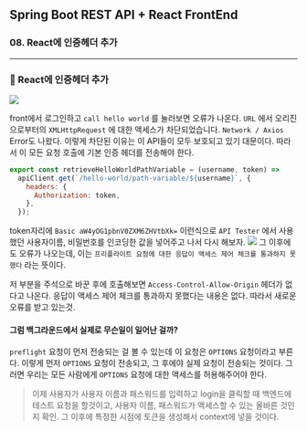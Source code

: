 ## Spring Boot REST API + React FrontEnd

### 08. React에 인증헤더 추가

---

### 📌 React에 인증헤더 추가

![](https://velog.velcdn.com/images/bibiboy/post/b1798800-891c-4198-962e-5f0e4601b0ca/image.png)

front에서 로그인하고 `call hello world` 를 눌러보면 오류가 나온다.
`URL` 에서 오리진으로부터의 `XMLHttpRequest` 에 대한 액세스가 차단되었습니다.
`Network / Axios` Error도 나왔다.
이렇게 차단된 이유는 이 API들이 모두 보호되고 있기 대문이다. 따라서 이 모든 요청 호출에 기본 인증 헤더를 전송해야 한다.

```js
export const retrieveHelloWorldPathVariable = (username, token) =>
  apiClient.get(`/hello-world/path-variable/${username}`, {
    headers: {
      Authorization: token,
    },
  });
```

token자리에 `Basic aW4yOG1pbnV0ZXM6ZHVtbXk=` 이런식으로 `API Tester` 에서 사용했던 사용자이름, 비밀번호를 인코딩한 값을 넣어주고 나서 다시 해보자.
![](https://velog.velcdn.com/images/bibiboy/post/307ba605-ffe5-4430-9698-9e6fbf097ee6/image.png)
그 이후에도 오류가 나오는데, 이는 `프리플라이트 요청에 대한 응답이 액세스 제어 체크를 통과하지 못했다` 라는 뜻이다.

저 부분을 주석으로 바꾼 후에 호출해보면 `Access-Control-Allow-Origin` 헤더가 없다고 나온다. 응답이 액세스 제어 체크를 통과하지 못했다는 내용은 없다. 따라서 새로운 오류를 받고 있는것.

#### 그럼 백그라운드에서 실제로 무슨일이 일어난 걸까?

`preflight` 요청이 먼저 전송되는 걸 볼 수 있는데 이 요청은 `OPTIONS` 요청이라고 부른다. 이렇게 먼저 `OPTIONS` 요청이 전송되고, 그 후에야 실제 요청이 전송되는 것이다.
그러면 우리는 모든 사람에게 `OPTIONS` 요청에 대한 액세스를 허용해주어야 한다.

> 이제 사용자가 사용자 이름과 패스워드를 입력하고 login을 클릭할 때 백엔드에 테스트 요청을 할것이고, 사용자 이름, 패스워드가 액세스할 수 있는 올바른 것인지 확인.
> 그 이후에 특정한 시점에 토큰을 생성해서 context에 넣을 것이다.
